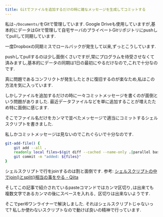 ```yaml
---
title: Gitでファイルを追加するだけの時に雑なメッセージを生成してコミットする
---
```


私は`~/Documents/`をGitで管理しています.
Google Driveも使用していますが,基本的にデータはGitで管理して自宅サーバのプライベートGitリポジトリにpushしてpullして同期しています.

一度Dropboxの同期ミスでロールバックが発生して以来,ずっとこうしています.

pushしてpullするのは少し面倒くさいですが,常にプログラムを待受させなくて済みますし,基本的にデータの同期は1日の最初にやるだけなので,これで十分なのです.

真に問題であるコンフリクトが発生したときに復旧するのが楽なため,私はこの方法を気に入っています.

しかしファイルを追加するだけの時に一々コミットメッセージを書くのが面倒という問題がありました.
最近データファイルなどを単に追加することが増えたため特に面倒に感じます.

そこでファイル名だけをカンマで並べたメッセージで適当にコミットするシェルスクリプトを書きました.

私しかコミットメッセージは見ないのでこれぐらいで十分なのです.

~~~zsh
git-add-file() {
    git add --all .
    readonly local files=$(git diff --cached --name-only .|parallel basename|perl6 -e 'lines.join(", ").say')
    git commit -m "added: ${files}"
}
~~~

シェルスクリプトで行をjoinするのは割と面倒です.
参考: [シェルスクリプトの中でjoin()とsplit()相当の事をやる - Qiita](https://qiita.com/piroor/items/55ff672cb9f8e375e659)

そしてこの記事で紹介されているpasteコマンドではカンマ区切り`,`は出来ても複数文字であるカンマの後にスペースを入れる`, `区切りは出来ないようです.

そこでperl6ワンライナーで解決しました.
それはシェルスクリプトじゃないって?
私しか使わないスクリプトなので動けば良いの精神で行っています.
